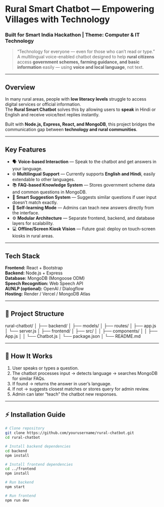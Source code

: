 # Rural Smart Chatbot — Empowering Villages with Technology  
###  Built for Smart India Hackathon | Theme: Computer & IT Technology  

> “Technology for everyone — even for those who can’t read or type.”  
A multilingual voice-enabled chatbot designed to help **rural citizens** access **government schemes, farming guidance, and basic information** easily — using **voice and local language**, not text.

---

## Overview

In many rural areas, people with **low literacy levels** struggle to access digital services or official information.  
The **Rural Smart Chatbot** solves this by allowing users to **speak** in Hindi or English and receive voice/text replies instantly.

Built with **Node.js, Express, React, and MongoDB**, this project bridges the communication gap between **technology and rural communities**.

---

##  Key Features

- 🗣️ **Voice-based Interaction** — Speak to the chatbot and get answers in your language.  
- 🌐 **Multilingual Support** — Currently supports **English and Hindi**, easily extendable to other languages.  
- 📚 **FAQ-based Knowledge System** — Stores government scheme data and common questions in MongoDB.  
- 💬 **Smart Suggestion System** — Suggests similar questions if user input doesn’t match exactly.  
- 🧠 **Self-learning Mode** — Admins can teach new answers directly from the interface.  
- ⚙️ **Modular Architecture** — Separate frontend, backend, and database layers for scalability.  
- 💻 **Offline/Screen Kiosk Vision** — Future goal: deploy on touch-screen kiosks in rural areas.

---

##  Tech Stack

**Frontend:** React + Bootstrap  
**Backend:** Node.js + Express  
**Database:** MongoDB (Mongoose ODM)  
**Speech Recognition:** Web Speech API  
**AI/NLP (optional):** OpenAI / Dialogflow  
**Hosting:** Render / Vercel / MongoDB Atlas  

---

## 📁 Project Structure
rural-chatbot/
│
├── backend/
│ ├── models/
│ ├── routes/
│ ├── app.js
│ └── server.js
│
├── frontend/
│ ├── src/
│ │ ├── components/
│ │ ├── App.js
│ │ └── Chatbot.js
│ └── package.json
│
└── README.md




---

## 🧠 How It Works

1. User speaks or types a question.  
2. The chatbot processes input → detects language → searches MongoDB for similar FAQs.  
3. If found → returns the answer in user’s language.  
4. If not → suggests closest matches or stores query for admin review.  
5. Admin can later “teach” the chatbot new responses.

---

## ⚡ Installation Guide

```bash
# Clone repository
git clone https://github.com/yourusername/rural-chatbot.git
cd rural-chatbot

# Install backend dependencies
cd backend
npm install

# Install frontend dependencies
cd ../frontend
npm install

# Run backend
npm start

# Run frontend
npm run dev

